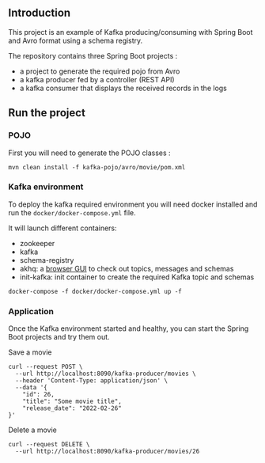## Introduction
This project is an example of Kafka producing/consuming with Spring Boot and Avro format using a schema registry.

The repository contains three Spring Boot projects :
- a project to generate the required pojo from Avro
- a kafka producer fed by a controller (REST API)
- a kafka consumer that displays the received records in the logs

## Run the project
### POJO
First you will need to generate the POJO classes :
```
mvn clean install -f kafka-pojo/avro/movie/pom.xml
```

### Kafka environment
To deploy the kafka required environment you will need docker installed and run the `docker/docker-compose.yml` file.

It will launch different containers:
- zookeeper
- kafka
- schema-registry
- akhq: a [browser GUI](http://localhost:8190/) to check out topics, messages and schemas
- init-kafka: init container to create the required Kafka topic and schemas


```
docker-compose -f docker/docker-compose.yml up -f
```

### Application
Once the Kafka environment started and healthy, you can start the Spring Boot projects and try them out.

Save a movie
```
curl --request POST \
  --url http://localhost:8090/kafka-producer/movies \
  --header 'Content-Type: application/json' \
  --data '{
	"id": 26,
	"title": "Some movie title",
	"release_date": "2022-02-26"
}'
```

Delete a movie
```
curl --request DELETE \
  --url http://localhost:8090/kafka-producer/movies/26
```
